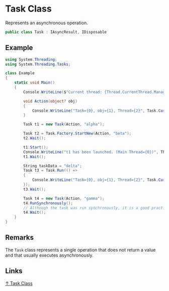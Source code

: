 # Task Class

Represents an asynchronous operation.

```csharp
public class Task : IAsyncResult, IDisposable
```

## Example

```csharp
using System.Threading;
using System.Threading.Tasks;

class Example
{
    static void Main()
    {
        Console.WriteLine($"Current thread: {Thread.CurrentThread.ManagedThreadId}");

        void Action(object? obj)
        {
            Console.WriteLine("Task={0}, obj={1}, Thread={2}", Task.CurrentId, obj, Thread.CurrentThread.ManagedThreadId);
        }

        Task t1 = new Task(Action, "alpha");

        Task t2 = Task.Factory.StartNew(Action, "beta");
        t2.Wait();

        t1.Start();
        Console.WriteLine("t1 has been launched. (Main Thread={0})", Thread.CurrentThread.ManagedThreadId);
        t1.Wait();

        String taskData = "delta";
        Task t3 = Task.Run(() =>
        {
            Console.WriteLine("Task={0}, obj={1}, Thread={2}", Task.CurrentId, taskData, Thread.CurrentThread.ManagedThreadId);
        });
        t3.Wait();

        Task t4 = new Task(Action, "gamma");
        t4.RunSynchronously();
        // Although the task was run synchronously, it is a good practice to wait for it if the event exceptions were thrown by the task.
        t4.Wait();
    }
}
```

## Remarks

The `Task` class represents a single operation that does not return a value and that usually executes asynchronously.

## Links

[↑ Task Class](https://docs.microsoft.com/en-us/dotnet/api/system.threading.tasks.task)
